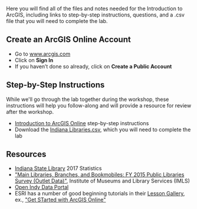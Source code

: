 Here you will find all of the files and notes needed for the Introduction to ArcGIS, including links to step-by-step instructions, questions, and a .csv file that you will need to complete the lab.

## Create an ArcGIS Online Account
- Go to www.arcgis.com
- Click on **Sign In**
- If you haven’t done so already, click on **Create a Public Account**

## Step-by-Step Instructions
While we'll go through the lab together during the workshop, these instructions will help you follow-along and will provide a resource for review after the workshop.
- [Introduction to ArcGIS Online](https://docs.google.com/document/d/1oaY3KghD7GOIYVEXuz0ujFtLcNtdkkC2xsz6PhaDX-k/edit?usp=sharing) step-by-step instructions
- Download the [Indiana Libraries.csv](https://drive.google.com/file/d/13hGxeXW2N5oW_OcHqd5vhs3UENSGLQet/view?usp=sharing), which you will need to complete the lab

## Resources
- [Indiana State Library](https://www.in.gov/library/5683.htm) 2017 Statistics
- ["Main Libraries, Branches, and Bookmobiles: FY 2015 Public Libraries Survey (Outlet Data)"](https://data.imls.gov/Public-Libraries-Survey/Main-Libraries-Branches-and-Bookmobiles-FY-2015-Pu/6zyu-m6q5), Institute of Museums and Library Services (IMLS)
- [Open Indy Data Portal](http://data.indy.gov/)
- ESRI has a number of good beginning tutorials in their [Lesson Gallery](https://learn.arcgis.com/en/gallery/), ex., ["Get STarted with ArcGIS Online"](https://learn.arcgis.com/en/projects/get-started-with-arcgis-online/)
